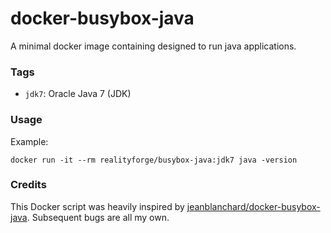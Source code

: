 # docker-busybox-java

A minimal docker image containing designed to run java applications.

### Tags

* `jdk7`: Oracle Java 7 (JDK)

### Usage

Example: 

    docker run -it --rm realityforge/busybox-java:jdk7 java -version

### Credits

This Docker script was heavily inspired by [jeanblanchard/docker-busybox-java](https://github.com/jeanblanchard/docker-busybox-java). Subsequent bugs are all my own.

